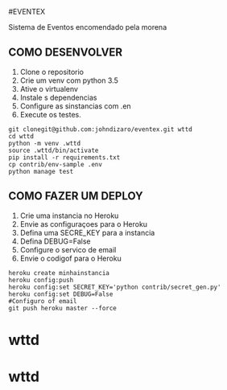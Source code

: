 #EVENTEX

Sistema de Eventos encomendado pela morena 

## COMO DESENVOLVER

1. Clone o repositorio
2. Crie um venv com python 3.5
3. Ative o virtualenv
4. Instale s dependencias
5. Configure as sinstancias com .en
6. Execute os testes.

```console
git clonegit@github.com:johndizaro/eventex.git wttd
cd wttd
python -m venv .wttd
source .wttd/bin/activate
pip install -r requirements.txt
cp contrib/env-sample .env
python manage test
```
## COMO FAZER UM DEPLOY

1. Crie uma instancia no Heroku
2. Envie as configuraçoes para o Heroku
3. Defina uma SECRE_KEY para a instancia
4. Defina DEBUG=False
5. Configure o servico de email
6. Envie o codigof para o Heroku

```console
heroku create minhainstancia
heroku config:push
heroku config:set SECRET_KEY='python contrib/secret_gen.py'
heroku config:set DEBUG=False
#Configuro of email
git push heroku master --force
```
# wttd
# wttd
